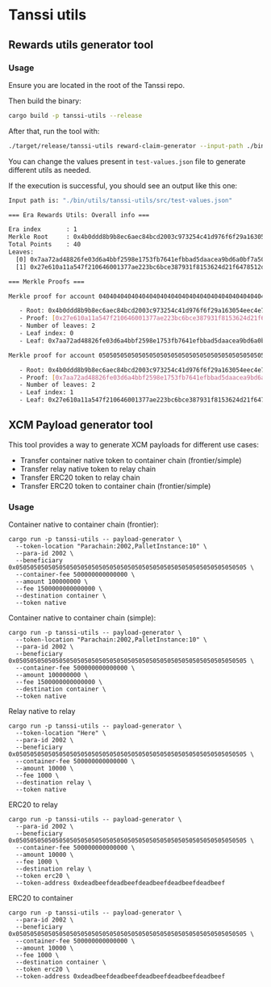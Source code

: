 # Tanssi utils

## Rewards utils generator tool

### Usage

Ensure you are located in the root of the Tanssi repo.

Then build the binary:

```bash
cargo build -p tanssi-utils --release
```

After that, run the tool with:

```bash
./target/release/tanssi-utils reward-claim-generator --input-path ./bin/utils/tanssi-utils/src/test-values.json
```

You can change the values present in `test-values.json` file to generate different utils as needed.

If the execution is successful, you should see an output like this one:

```bash
Input path is: "./bin/utils/tanssi-utils/src/test-values.json"

=== Era Rewards Utils: Overall info ===

Era index       : 1
Merkle Root     : 0x4b0ddd8b9b8ec6aec84bcd2003c973254c41d976f6f29a163054eec4e7947810
Total Points    : 40
Leaves:
  [0] 0x7aa72ad48826fe03d6a4bbf2598e1753fb7641efbbad5daacea9bd6a0bf7a507
  [1] 0x27e610a11a547f210646001377ae223bc6bce387931f8153624d21f6478512d2

=== Merkle Proofs ===

Merkle proof for account 0404040404040404040404040404040404040404040404040404040404040404 (5C9yEy27...) in era 1: 

   - Root: 0x4b0ddd8b9b8ec6aec84bcd2003c973254c41d976f6f29a163054eec4e7947810
   - Proof: [0x27e610a11a547f210646001377ae223bc6bce387931f8153624d21f6478512d2]
   - Number of leaves: 2
   - Leaf index: 0
   - Leaf: 0x7aa72ad48826fe03d6a4bbf2598e1753fb7641efbbad5daacea9bd6a0bf7a507

Merkle proof for account 0505050505050505050505050505050505050505050505050505050505050505 (5CBHb3Lf...) in era 1: 

   - Root: 0x4b0ddd8b9b8ec6aec84bcd2003c973254c41d976f6f29a163054eec4e7947810
   - Proof: [0x7aa72ad48826fe03d6a4bbf2598e1753fb7641efbbad5daacea9bd6a0bf7a507]
   - Number of leaves: 2
   - Leaf index: 1
   - Leaf: 0x27e610a11a547f210646001377ae223bc6bce387931f8153624d21f6478512d2
```

## XCM Payload generator tool

This tool provides a way to generate XCM payloads for different use cases: 
- Transfer container native token to container chain (frontier/simple)
- Transfer relay native token to relay chain
- Transfer ERC20 token to relay chain
- Transfer ERC20 token to container chain (frontier/simple)

### Usage

Container native to container chain (frontier):
```
cargo run -p tanssi-utils -- payload-generator \
  --token-location "Parachain:2002,PalletInstance:10" \
  --para-id 2002 \
  --beneficiary 0x0505050505050505050505050505050505050505050505050505050505050505 \
  --container-fee 500000000000000 \
  --amount 100000000 \
  --fee 1500000000000000 \
  --destination container \
  --token native
```

Container native to container chain (simple):
```
cargo run -p tanssi-utils -- payload-generator \
  --token-location "Parachain:2002,PalletInstance:10" \
  --para-id 2002 \
  --beneficiary 0x0505050505050505050505050505050505050505050505050505050505050505 \
  --container-fee 500000000000000 \
  --amount 100000000 \
  --fee 1500000000000000 \
  --destination container \
  --token native
```

Relay native to relay
```
cargo run -p tanssi-utils -- payload-generator \
  --token-location "Here" \
  --para-id 2002 \
  --beneficiary 0x0505050505050505050505050505050505050505050505050505050505050505 \
  --container-fee 500000000000000 \
  --amount 10000 \
  --fee 1000 \
  --destination relay \
  --token native
```

ERC20 to relay
```
cargo run -p tanssi-utils -- payload-generator \
  --para-id 2002 \
  --beneficiary 0x0505050505050505050505050505050505050505050505050505050505050505 \
  --container-fee 500000000000000 \
  --amount 10000 \
  --fee 1000 \
  --destination relay \
  --token erc20 \
  --token-address 0xdeadbeefdeadbeefdeadbeefdeadbeefdeadbeef
```

ERC20 to container
```
cargo run -p tanssi-utils -- payload-generator \
  --para-id 2002 \
  --beneficiary 0x0505050505050505050505050505050505050505050505050505050505050505 \
  --container-fee 500000000000000 \
  --amount 10000 \
  --fee 1000 \
  --destination container \
  --token erc20 \
  --token-address 0xdeadbeefdeadbeefdeadbeefdeadbeefdeadbeef
```